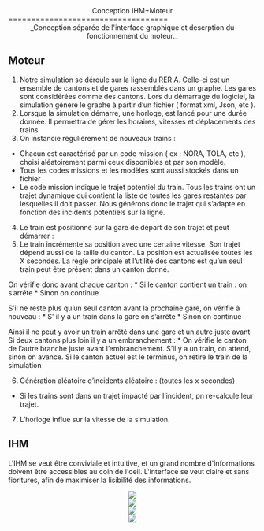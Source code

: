 <center>Conception IHM+Moteur</center>
===================================
<center>_Conception séparée de l'interface graphique et descrption du fonctionnement du moteur._</center>


## Moteur
1.  Notre simulation se déroule sur la ligne du RER A. Celle-ci est un ensemble de cantons et de gares rassemblés dans un graphe. Les gares sont considérées comme des cantons. Lors du démarrage du logiciel, la simulation génère le graphe à partir d’un fichier ( format xml, Json, etc ).
2.  Lorsque la simulation démarre, une horloge, est lancé pour une durée donnée. Il permettra de gérer les horaires, vitesses et déplacements des trains.
3. On instancie régulièrement de nouveaux trains  :
  * Chacun est caractérisé par un code mission ( ex : NORA, TOLA, etc ), choisi aléatoirement parmi ceux disponibles et par son modèle.
  * Tous les codes missions et les modèles sont aussi stockés dans un fichier
  * Le code mission indique le trajet potentiel du train. Tous les trains ont un trajet dynamique qui contient la liste de toutes les gares restantes par lesquelles il doit passer. Nous générons donc le trajet qui s’adapte en fonction des incidents potentiels sur la ligne.
4.  Le train est positionné sur la gare de départ de son trajet et peut démarrer :
5.  Le  train incrémente sa position avec une certaine vitesse. Son trajet dépend aussi de la taille du canton. La position est actualisée toutes les X secondes.
  La règle principale et l’utilité des cantons est qu’un seul train peut être présent dans un canton donné.

  On vérifie donc avant chaque canton :
    *   Si le canton contient un train : on s’arrête
    *   Sinon on continue

  S’il ne reste plus qu’un seul canton avant la prochaine gare, on vérifie à nouveau :
    *   S’ il y a un train dans la gare on s’arrête
    *   Sinon on continue

  Ainsi il ne peut y avoir un train arrêté dans une gare et un autre juste avant
    Si deux cantons plus loin il y a un embranchement :
    *   On vérifie le canton de l’autre branche juste avant l’embranchement. S’il y a un train, on attend, sinon on avance.
    Si le canton actuel est le terminus, on retire le train de la simulation

6.  Génération aléatoire d’incidents aléatoire : (toutes les x secondes)
  *  Si les trains sont dans un trajet impacté par l’incident, pn re-calcule leur trajet.
7.  L’horloge influe sur la vitesse de la simulation.
## IHM
L'IHM se veut être conviviale et intuitive, et un grand nombre d'informations doivent être accessibles au coin de l'oeil. L'interface se veut claire et sans fioritures, afin de maximiser la lisibilité des informations.
<center><img src="http://uinelj.eu/misc/Logirail/mockup2MAC.jpg" />
</center><center><img src="http://uinelj.eu/misc/Logirail/mockupMAC.jpg" />
</center><center><img src="http://uinelj.eu/misc/Logirail/mockup2.jpg" />
</center><center><img src="http://uinelj.eu/misc/Logirail/mockup.jpg" />
